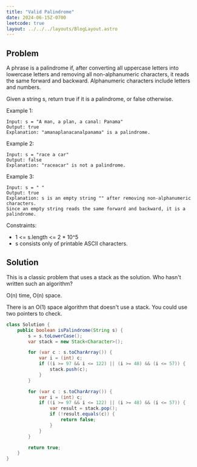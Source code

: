 ```yaml
---
title: "Valid Palindrome"
date: 2024-06-15Z-0700
leetcode: true
layout: ../../../layouts/BlogLayout.astro
---
```


## Problem

A phrase is a palindrome if, after converting all uppercase letters into lowercase letters and removing all non-alphanumeric characters, it reads the same forward and backward. Alphanumeric characters include letters and numbers.

Given a string s, return true if it is a palindrome, or false otherwise.

Example 1:

```text
Input: s = "A man, a plan, a canal: Panama"
Output: true
Explanation: "amanaplanacanalpanama" is a palindrome.
```

Example 2:

```text
Input: s = "race a car"
Output: false
Explanation: "raceacar" is not a palindrome.
```

Example 3:

```text
Input: s = " "
Output: true
Explanation: s is an empty string "" after removing non-alphanumeric characters.
Since an empty string reads the same forward and backward, it is a palindrome.
```

Constraints:

- 1 <= s.length <= 2 \* 10^5
- s consists only of printable ASCII characters.

## Solution

This is a classic problem that uses a stack as the solution. Who hasn't written such an algorithm?

O(n) time, O(n) space.

There is an O(1) space algorithm that doesn't use a stack. You could use two pointers to check.

```java
class Solution {
    public boolean isPalindrome(String s) {
        s = s.toLowerCase();
        var stack = new Stack<Character>();

        for (var c : s.toCharArray()) {
            var i = (int) c;
            if ((i >= 97 && i <= 122) || (i >= 48) && (i <= 57)) {
                stack.push(c);
            }
        }

        for (var c : s.toCharArray()) {
            var i = (int) c;
            if ((i >= 97 && i <= 122) || (i >= 48) && (i <= 57)) {
                var result = stack.pop();
                if (!result.equals(c)) {
                    return false;
                }
            }
        }

        return true;
    }
}
```
